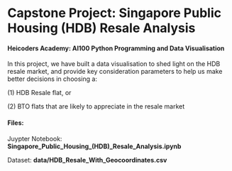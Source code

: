 # Capstone Project: Singapore Public Housing (HDB) Resale Analysis
#### Heicoders Academy: AI100 Python Programming and Data Visualisation

In this project, we have built a data visualisation to shed light on the HDB resale market, and provide key consideration parameters to help us make better decisions in choosing a:

(1) HDB Resale flat, or

(2) BTO flats that are likely to appreciate in the resale market

#### Files:
Juypter Notebook: **Singapore_Public_Housing_(HDB)_Resale_Analysis.ipynb**

Dataset: **data/HDB_Resale_With_Geocoordinates.csv**
